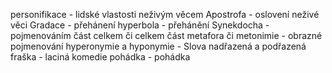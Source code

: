 personifikace - lidské vlastosti neživým věcem
Apostrofa - oslovení neživé věci
Gradace - přehánení
hyperbola - přehánění
Synekdocha - pojmenováním část celkem či celkem část
metafora či metonimie - obrazné pojmenování
hyperonymie a hyponymie - Slova nadřazená a podřazená
fraška - laciná komedie
pohádka - pohádka